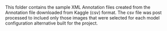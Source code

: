 This folder contains the sample XML Annotation files created from the Annotation file downloaded from Kaggle (csv) format. The csv file was post processed to inclued only those images that were selected for each model configuration alternative built for the project.
